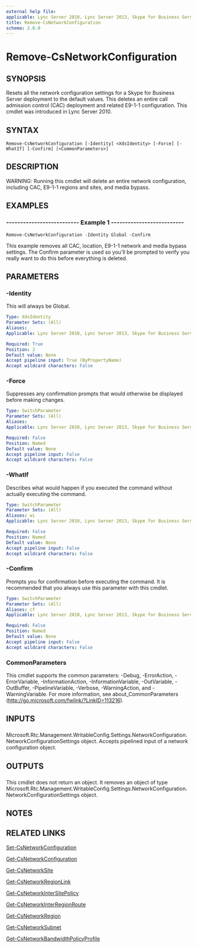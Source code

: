 ```yaml
---
external help file: 
applicable: Lync Server 2010, Lync Server 2013, Skype for Business Server 2015
title: Remove-CsNetworkConfiguration
schema: 2.0.0
---
```


# Remove-CsNetworkConfiguration

## SYNOPSIS
Resets all the network configuration settings for a Skype for Business Server deployment to the default values.
This deletes an entire call admission control (CAC) deployment and related E9-1-1 configuration.
This cmdlet was introduced in Lync Server 2010.


## SYNTAX

```
Remove-CsNetworkConfiguration [-Identity] <XdsIdentity> [-Force] [-WhatIf] [-Confirm] [<CommonParameters>]
```

## DESCRIPTION
WARNING: Running this cmdlet will delete an entire network configuration, including CAC, E9-1-1 regions and sites, and media bypass.


## EXAMPLES

### -------------------------- Example 1 --------------------------
```
Remove-CsNetworkConfiguration -Identity Global -Confirm
```

This example removes all CAC, location, E9-1-1 network and media bypass settings.
The Confirm parameter is used so you'll be prompted to verify you really want to do this before everything is deleted.


## PARAMETERS

### -Identity
This will always be Global.

```yaml
Type: XdsIdentity
Parameter Sets: (All)
Aliases: 
Applicable: Lync Server 2010, Lync Server 2013, Skype for Business Server 2015

Required: True
Position: 2
Default value: None
Accept pipeline input: True (ByPropertyName)
Accept wildcard characters: False
```

### -Force
Suppresses any confirmation prompts that would otherwise be displayed before making changes.

```yaml
Type: SwitchParameter
Parameter Sets: (All)
Aliases: 
Applicable: Lync Server 2010, Lync Server 2013, Skype for Business Server 2015

Required: False
Position: Named
Default value: None
Accept pipeline input: False
Accept wildcard characters: False
```

### -WhatIf
Describes what would happen if you executed the command without actually executing the command.

```yaml
Type: SwitchParameter
Parameter Sets: (All)
Aliases: wi
Applicable: Lync Server 2010, Lync Server 2013, Skype for Business Server 2015

Required: False
Position: Named
Default value: None
Accept pipeline input: False
Accept wildcard characters: False
```

### -Confirm
Prompts you for confirmation before executing the command.
It is recommended that you always use this parameter with this cmdlet.

```yaml
Type: SwitchParameter
Parameter Sets: (All)
Aliases: cf
Applicable: Lync Server 2010, Lync Server 2013, Skype for Business Server 2015

Required: False
Position: Named
Default value: None
Accept pipeline input: False
Accept wildcard characters: False
```

### CommonParameters
This cmdlet supports the common parameters: -Debug, -ErrorAction, -ErrorVariable, -InformationAction, -InformationVariable, -OutVariable, -OutBuffer, -PipelineVariable, -Verbose, -WarningAction, and -WarningVariable. For more information, see about_CommonParameters (http://go.microsoft.com/fwlink/?LinkID=113216).

## INPUTS

###  
Microsoft.Rtc.Management.WritableConfig.Settings.NetworkConfiguration.NetworkConfigurationSettings object.
Accepts pipelined input of a network configuration object.

## OUTPUTS

###  
This cmdlet does not return an object.
It removes an object of type Microsoft.Rtc.Management.WritableConfig.Settings.NetworkConfiguration.NetworkConfigurationSettings object.

## NOTES

## RELATED LINKS

[Set-CsNetworkConfiguration]()

[Get-CsNetworkConfiguration]()

[Get-CsNetworkSite]()

[Get-CsNetworkRegionLink]()

[Get-CsNetworkInterSitePolicy]()

[Get-CsNetworkInterRegionRoute]()

[Get-CsNetworkRegion]()

[Get-CsNetworkSubnet]()

[Get-CsNetworkBandwidthPolicyProfile]()
